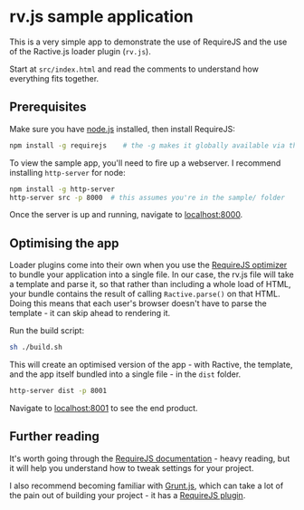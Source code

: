 # rv.js sample application

This is a very simple app to demonstrate the use of RequireJS and the use of the Ractive.js loader plugin (`rv.js`).

Start at `src/index.html` and read the comments to understand how everything fits together.

## Prerequisites

Make sure you have [node.js](http://nodejs.org/) installed, then install RequireJS:

```bash
npm install -g requirejs    # the -g makes it globally available via the command line
```

To view the sample app, you'll need to fire up a webserver. I recommend installing `http-server` for node:

```bash
npm install -g http-server
http-server src -p 8000  # this assumes you're in the sample/ folder
```

Once the server is up and running, navigate to [localhost:8000](http://localhost:8000).


## Optimising the app

Loader plugins come into their own when you use the [RequireJS optimizer](http://requirejs.org/docs/optimization.html) to bundle your application into a single file. In our case, the rv.js file will take a template and parse it, so that rather than including a whole load of HTML, your bundle contains the result of calling `Ractive.parse()` on that HTML. Doing this means that each user's browser doesn't have to parse the template - it can skip ahead to rendering it.

Run the build script:

```bash
sh ./build.sh
```

This will create an optimised version of the app - with Ractive, the template, and the app itself bundled into a single file - in the `dist` folder.

```bash
http-server dist -p 8001
```

Navigate to [localhost:8001](http://localhost:8001) to see the end product.


Further reading
---------------

It's worth going through the [RequireJS documentation](http://requirejs.org/) - heavy reading, but it will help you understand how to tweak settings for your project.

I also recommend becoming familiar with [Grunt.js](http://gruntjs.com/), which can take a lot of the pain out of building your project - it has a [RequireJS plugin](https://github.com/gruntjs/grunt-contrib-requirejs).

